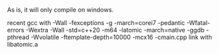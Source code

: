 As is, it will only compile on windows.


recent gcc  with -Wall -fexceptions -g -march=corei7 -pedantic -Wfatal-errors -Wextra -Wall -std=c++20 -m64 -latomic -march=native -ggdb -pthread -Wvolatile -ftemplate-depth=10000 -mcx16 -cmain.cpp
link with libatomic.a
